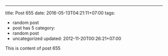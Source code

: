---
title: Post 655
date: 2016-05-13T04:21:11+07:00
tags:
  - random post
  - post has 5
category:
  - random post
  - uncategorized
updated: 2012-11-20T00:26:21+07:00

This is content of post 655